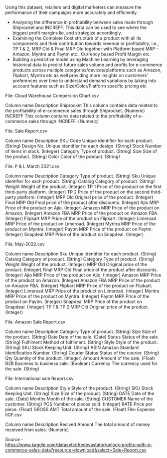 

Using this dataset, retailers and digital marketers can measure the performance of their campaigns more accurately and efficiently.



- Analysing the difference in profitability between sales made through Shiprocket and INCREFF. This data can be used to see where the biggest profit margins lie, and strategize accordingly.
- Examining the Complete Cost structure of a product with all its components and their contribution towards revenue or profitability, i.e., TP 1 & 2, MRP Old & Final MRP Old together with Platform based MRP - Amazon, Myntra and Paytm etc., Currency based Profit Margin etc.
- Building a predictive model using Machine Learning by leveraging historical data to predict future sales volume and profits for e-commerce products across multiple categories/devices/platforms such as Amazon, Flipkart, Myntra etc as well providing more insights on customers’ preferences over time to understand demand variations by taking into account features such as Size/Color/Platform specific pricing etc








File: Cloud Warehouse Compersion Chart.csv

Column name	Description 
Shiprocket	This column contains data related to the profitability of e-commerce sales through Shiprocket. (Numeric)
INCREFF	This column contains data related to the profitability of e-commerce sales through INCREFF. (Numeric)

File: Sale Report.csv

Column name	Description
SKU Code	Unique identifier for each product. (String)
Design No.	Unique identifier for each design. (String)
Stock	Number of items in stock. (Integer)
Category	Type of product. (String)
Size	Size of the product. (String)
Color	Color of the product. (String)

File: P & L March 2021.csv

Column name	Description
Category	Type of product. (String)
Sku	Unique identifier for each product. (String)
Catalog	Category of product. (String)
Weight	Weight of the product. (Integer)
TP 1	Price of the product on the first third-party platform. (Integer)
TP 2	Price of the product on the second third-party platform. (Integer)
MRP Old	Original price of the product. (Integer)
Final MRP Old	Final price of the product after discounts. (Integer)
Ajio MRP	Price of the product on Ajio. (Integer)
Amazon MRP	Price of the product on Amazon. (Integer)
Amazon FBA MRP	Price of the product on Amazon FBA. (Integer)
Flipkart MRP	Price of the product on Flipkart. (Integer)
Limeroad MRP	Price of the product on Limeroad. (Integer)
Myntra MRP	Price of the product on Myntra. (Integer)
Paytm MRP	Price of the product on Paytm. (Integer)
Snapdeal MRP	Price of the product on Snapdeal. (Integer)

File: May-2022.csv

Column name	Description
Sku	Unique identifier for each product. (String)
Catalog	Category of product. (String)
Category	Type of product. (String)
Weight	Weight of the product. (Integer)
MRP Old	Original price of the product. (Integer)
Final MRP Old	Final price of the product after discounts. (Integer)
Ajio MRP	Price of the product on Ajio. (Integer)
Amazon MRP	Price of the product on Amazon. (Integer)
Amazon FBA MRP	Price of the product on Amazon FBA. (Integer)
Flipkart MRP	Price of the product on Flipkart. (Integer)
Limeroad MRP	Price of the product on Limeroad. (Integer)
Myntra MRP	Price of the product on Myntra. (Integer)
Paytm MRP	Price of the product on Paytm. (Integer)
Snapdeal MRP	Price of the product on Snapdeal. (Integer)
TP 1 & TP 2 MRP Old	Original price of the product. (Integer)

File: Amazon Sale Report.csv

Column name	Description
Category	Type of product. (String)
Size	Size of the product. (String)
Date	Date of the sale. (Date)
Status	Status of the sale. (String)
Fulfilment	Method of fulfilment. (String)
Style	Style of the product. (String)
SKU	Stock Keeping Unit. (String)
ASIN	Amazon Standard Identification Number. (String)
Courier Status	Status of the courier. (String)
Qty	Quantity of the product. (Integer)
Amount	Amount of the sale. (Float)
B2B	Business to business sale. (Boolean)
Currency	The currency used for the sale. (String)

File: International sale Report.csv

Column name	Description
Style	Style of the product. (String)
SKU	Stock Keeping Unit. (String)
Size	Size of the product. (String)
DATE	Date of the sale. (Date)
Months	Month of the sale. (String)
CUSTOMER	Name of the customer. (String)
PCS	Number of pieces sold. (Integer)
RATE	Price per piece. (Float)
GROSS AMT	Total amount of the sale. (Float)
File: Expense IIGF.csv

Column name	Description
Recived Amount	The total amount of money received from sales. (Numeric)




Source -\
https://www.kaggle.com/datasets/thedevastator/unlock-profits-with-e-commerce-sales-data?resource=download&select=Sale+Report.csv 